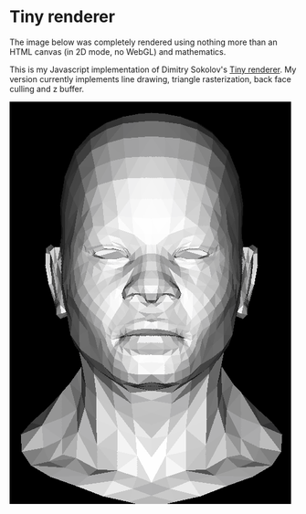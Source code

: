 
# Tiny renderer

The image below was completely rendered using nothing more than an HTML canvas (in 2D mode, no WebGL) and mathematics.

This is my Javascript implementation of Dimitry Sokolov's [Tiny renderer](https://github.com/ssloy/tinyrenderer). My version currently implements line drawing, triangle rasterization, back face culling and z buffer.

![head](screenshots/20181102-2000.png)
